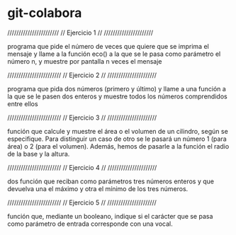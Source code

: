 # git-colabora
///////////////////////
//    Ejercicio 1    //
//////////////////////

programa que pide el número de veces que quiere que se imprima el mensaje
y llame a la función eco() a la que se le pasa como parámetro el número n, y muestre por
pantalla n veces el mensaje

////////////////////////
//    Ejercicio 2    //
//////////////////////

programa que pida dos números (primero y último) y llame a una función a la
que se le pasen dos enteros y muestre todos los números comprendidos entre ellos

////////////////////////
//    Ejercicio 3    //
//////////////////////

función que calcule y muestre el área o el volumen de un cilindro, según se
especifique. Para distinguir un caso de otro se le pasará un número 1 (para área) o 2 (para
el volumen). Además, hemos de pasarle a la función el radio de la base y la altura.

////////////////////////
//    Ejercicio 4    //
//////////////////////

dos función que reciban como parámetros tres números enteros y que devuelva
una el máximo y otra el mínimo de los tres números.

////////////////////////
//    Ejercicio 5    //
//////////////////////

función que, mediante un booleano, indique si el carácter que se pasa como
parámetro de entrada corresponde con una vocal.

